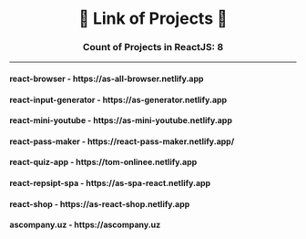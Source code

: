 <h1 align="center">🔗 Link of Projects 🔗</h1>
<h3 align="center">Count of Projects in ReactJS: 8</h3>
<hr />
<h4 align="start">react-browser - https://as-all-browser.netlify.app</h4>
<h4 align="start">react-input-generator - https://as-generator.netlify.app</h4>
<h4 align="start">react-mini-youtube - https://as-mini-youtube.netlify.app</h4>
<h4 align="start">react-pass-maker - https://react-pass-maker.netlify.app/</h4>
<h4 align="start">react-quiz-app - https://tom-onlinee.netlify.app</h4>
<h4 align="start">react-repsipt-spa - https://as-spa-react.netlify.app</h4>
<h4 align="start">react-shop - https://as-react-shop.netlify.app</h4>
<h4 align="start">ascompany.uz - https://ascompany.uz</h4>
